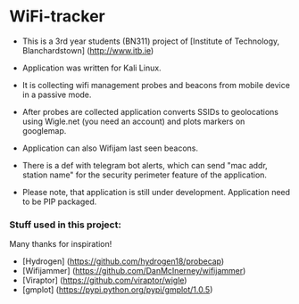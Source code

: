 # WiFi-tracker

* This is a 3rd year students (BN311) project of [Institute of Technology, Blanchardstown] (http://www.itb.ie)

* Application was written for Kali Linux.
* It is collecting wifi management probes and beacons from mobile device in a passive mode.
* After probes are collected application converts SSIDs to geolocations using Wigle.net (you need an account) and plots markers on googlemap.
* Application can also Wifijam last seen beacons.
* There is a def with telegram bot alerts, which can send "mac addr, station name" for the security perimeter feature of the application.

* Please note, that application is still under development. Application need to be PIP packaged.

### Stuff used in this project:

Many thanks for inspiration!

* [Hydrogen] (https://github.com/hydrogen18/probecap)
* [Wifijammer] (https://github.com/DanMcInerney/wifijammer) 
* [Viraptor] (https://github.com/viraptor/wigle)
* [gmplot] (https://pypi.python.org/pypi/gmplot/1.0.5) 
